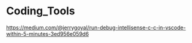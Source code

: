 # Coding_Tools

https://medium.com/@jerrygoyal/run-debug-intellisense-c-c-in-vscode-within-5-minutes-3ed956e059d6
